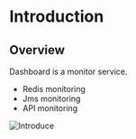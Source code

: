 # Introduction

## Overview
Dashboard is a monitor service.

- Redis monitoring
- Jms monitoring
- API monitoring

![Introduce](/dashboard/docs/pictures/introduce.png)